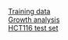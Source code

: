 [Training data](https://drive.google.com/drive/folders/1DA-ES2Yp7nz9Jmzeh5NzJy-cUS7yJ6D_?usp=sharing)<br />
[Growth analysis](https://drive.google.com/drive/folders/13sMIIeRD9EsRQSX5DPWkkSmnxlRuDumm?usp=sharing)<br />
[HCT116 test set](https://drive.google.com/drive/folders/1JmlxEH5Ikh7GDE6fJAEoBMOgMonAQNpa?usp=sharing)<br />
